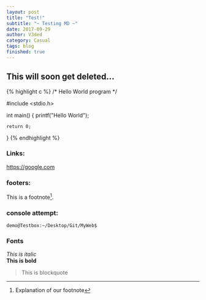 ```yaml
---
layout: post
title: "Test!"
subtitle: "~ Testing MD ~"
date: 2017-09-29
author: V3ded
category: Casual
tags: blog 
finished: true
---
```



## This will soon get deleted...

{% highlight c %}
/* Hello World program */

#include <stdio.h>

int main()
{
    printf("Hello World");

    return 0;
}
{% endhighlight %}

### Links:
<https://google.com>

### footers:
This is a footnote[^1].
[^1]: Explanation of our footnote 

### console attempt:
```console
demo@Testbox:~/Desktop/Git/MyWeb$ 
```
### Fonts
*This is italic*<br>
**This is bold** 
> This is blockquote
